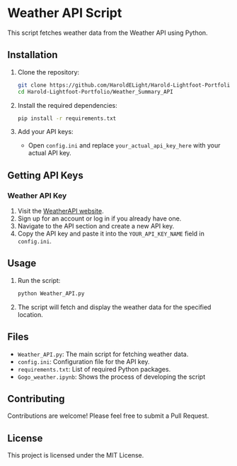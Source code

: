 # Weather API Script

This script fetches weather data from the Weather API using Python.

## Installation

1. Clone the repository:

    ```bash
    git clone https://github.com/HaroldELight/Harold-Lightfoot-Portfolio.git
    cd Harold-Lightfoot-Portfolio/Weather_Summary_API
    ```

2. Install the required dependencies:

    ```bash
    pip install -r requirements.txt
    ```

3. Add your API keys:
    - Open `config.ini` and replace `your_actual_api_key_here` with your actual API key.

## Getting API Keys

### Weather API Key

1. Visit the [WeatherAPI website](https://www.weatherapi.com/).
2. Sign up for an account or log in if you already have one.
3. Navigate to the API section and create a new API key.
4. Copy the API key and paste it into the `YOUR_API_KEY_NAME` field in `config.ini`.

## Usage

1. Run the script:

    ```bash
    python Weather_API.py
    ```

2. The script will fetch and display the weather data for the specified location.

## Files

- `Weather_API.py`: The main script for fetching weather data.
- `config.ini`: Configuration file for the API key.
- `requirements.txt`: List of required Python packages.
- `Gogo_weather.ipynb`: Shows the process of developing the script

## Contributing

Contributions are welcome! Please feel free to submit a Pull Request.

## License

This project is licensed under the MIT License.
